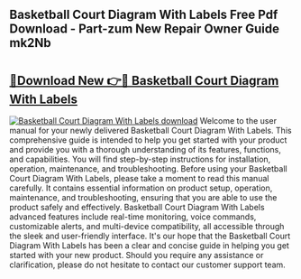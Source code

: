 ## Basketball Court Diagram With Labels Free Pdf Download - Part-zum New Repair Owner Guide mk2Nb

# <h2><a href="http://dfou172.blite.top/?on=Basketball+Court+Diagram+With+Labels">🔗Download New 👉🔴 Basketball Court Diagram With Labels</a></h2>

[![Basketball Court Diagram With Labels download](https://i.imgur.com/lujVjoI.png)](http://dfou172.blite.top/?on=Basketball+Court+Diagram+With+Labels)
Welcome to the user manual for your newly delivered Basketball Court Diagram With Labels. This comprehensive guide is intended to help you get started with your product and provide you with a thorough understanding of its features, functions, and capabilities. You will find step-by-step instructions for installation, operation, maintenance, and troubleshooting. Before using your Basketball Court Diagram With Labels, please take a moment to read this manual carefully. It contains essential information on product setup, operation, maintenance, and troubleshooting, ensuring that you are able to use the product safely and effectively. Basketball Court Diagram With Labels advanced features include real-time monitoring, voice commands, customizable alerts, and multi-device compatibility, all accessible through the sleek and user-friendly interface. It's our hope that the Basketball Court Diagram With Labels has been a clear and concise guide in helping you get started with your new product. Should you require any assistance or clarification, please do not hesitate to contact our customer support team.
